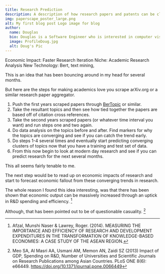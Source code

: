 ```yaml
---
title: Research Prediction
description: A description of how research papers and patents can be clustered to predict future research.
img: paperscape_poster_large.png
alt: My first blog post Logo image for blog
author:
  name: Douglas
  bio: Douglas is a Software Engineer who is interested in computer vision and our quest for strong AI. He also is constantly looking for ways to push the envelope of his personal mental and physical fitness.
  image: ProfileDoug.jpg
  alt: Doug's Pic
---
```



Economic Impact: Faster Research Iteration
Niche: Academic Research Analysis
New Technology: Bert, text mining,

This is an idea that has been bouncing around in my head for several months.

But here are the steps for making academics love you scrape arXiv.org or a similar research paper aggregator.

1. Push the first years scraped papers through [BerTopic](https://maartengr.github.io/BERTopic/index.html) or similar.
1. Take the resultant topics and then see how tied together the papers are based off of citation cross references.
1. Take the second years scraped papers (or whatever time interval you want) and run steps one and two again.
1. Do data analysis on the topics before and after. Find markers for why the topics are converging and see if you can catch the trend early.
1. Do steps 1-4 several times and eventually start predicting converging clusters of topics now that you have a training and test set of data.
1. From this now begin to look at modern day research and see if you can predict research for the next several months.

This all seems fairly tenable to me. 

The next step would be to read up on economic impacts of research and start to forecast economic fallout from these converging trends in research.

The whole reason I found this idea interesting, was that there has been shown that economic output can be massively increased through an uptick in R&D spending and efficiency. [^1] 

Although, that has been pointed out to be of questionable casuality. [^2]




[^1]: Afzal, Munshi Naser & Lawrey, Roger. (2014). MEASURING THE IMPORTANCE AND EFFICIENCY OF RESEARCH AND DEVELOPMENT EXPENDITURES IN THE TRANSFORMATION OF        KNOWLEDGE-BASED ECONOMIES: A CASE STUDY OF THE ASEAN REGION. 

[^2]: Meo SA, Al Masri AA, Usmani AM, Memon AN, Zaidi SZ (2013) Impact of GDP, Spending on R&D, Number of Universities and Scientific Journals on Research Publications among Asian Countries. PLoS ONE 8(6): e66449. https://doi.org/10.1371/journal.pone.0066449
[^3]: Poster is from the Paperscape dev blog: https://blog.paperscape.org/?p=182

